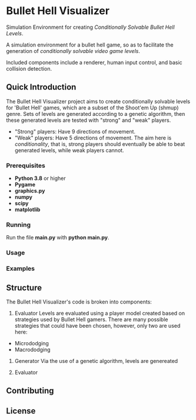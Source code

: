 # Bullet Hell Visualizer

Simulation Environment for creating *Conditionally Solvable Bullet Hell Levels*.


A simulation environment for a bullet hell game, so as to facilitate the generation of *conditionally solvable video game levels*.

Included components include a renderer, human input control, and basic collision detection.

## Quick Introduction

The Bullet Hell Visualizer project aims to create conditionally solvable levels for 'Bullet Hell' games, which are a subset of the Shoot'em Up (shmup) genre. Sets of levels are generated according to a genetic algorithm, then these generated levels are tested with "strong" and "weak" players.
- "Strong" players: Have 9 directions of movement.
- "Weak" players: Have 5 directions of movement.
The aim here is *conditionality*, that is, strong players should eventually be able to beat generated levels, while weak players cannot.

### Prerequisites

- **Python 3.8** or higher
- **Pygame**
- **graphics.py**
- **numpy**
- **scipy**
- **matplotlib**

### Running

Run the file **main.py** with **python main.py**.

### Usage



### Examples

## Structure

The Bullet Hell Visualizer's code is broken into components:
1. Evaluator
Levels are evaluated using a player model created based on strategies used by Bullet Hell gamers. There are many possible strategies that could have been chosen, however, only two are used here:
- Micrododging
- Macrododging


1. Generator
Via the use of a genetic algorithm, levels are genereated

2. Evaluator

## Contributing

## License